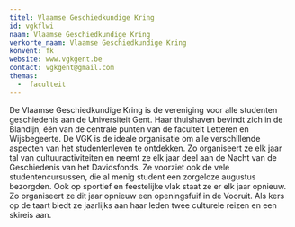 ```yaml
---
titel: Vlaamse Geschiedkundige Kring
id: vgkflwi
naam: Vlaamse Geschiedkundige Kring
verkorte_naam: Vlaamse Geschiedkundige Kring
konvent: fk
website: www.vgkgent.be
contact: vgkgent@gmail.com
themas:
  -  faculteit
---
```

De Vlaamse Geschiedkundige Kring is de vereniging voor alle studenten geschiedenis aan de Universiteit Gent. Haar thuishaven bevindt zich in de Blandijn, één van de centrale punten van de faculteit Letteren en Wijsbegeerte. De VGK is de ideale organisatie om alle verschillende aspecten van het studentenleven te ontdekken. Zo organiseert ze elk jaar tal van cultuuractiviteiten en neemt ze elk jaar deel aan de Nacht van de Geschiedenis van het Davidsfonds. Ze voorziet ook de vele studentencursussen, die al menig student een zorgeloze augustus bezorgden. Ook op sportief en feestelijke vlak staat ze er elk jaar opnieuw. Zo organiseert ze dit jaar opnieuw een openingsfuif in de Vooruit. Als kers op de taart biedt ze jaarlijks aan haar leden twee culturele reizen en een skireis aan.
